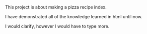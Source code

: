 This project is about making a pizza recipe index.

I have demonstrated all of the knowledge learned in html until now.

I would clarify, however I would have to type more.
